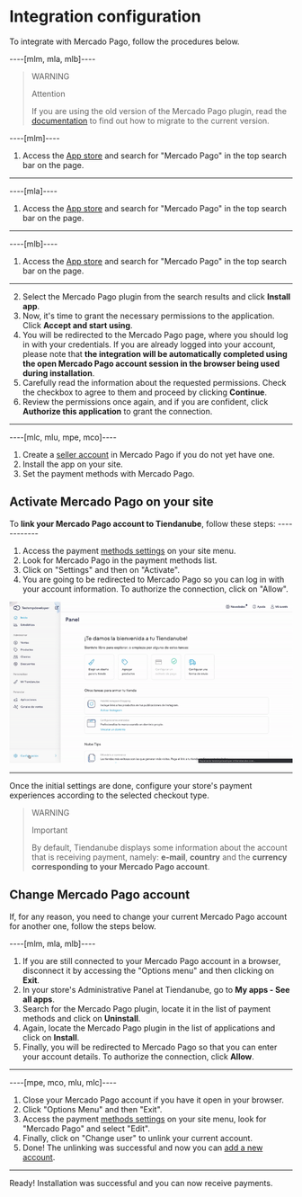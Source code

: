 # Integration configuration
 
To integrate with Mercado Pago, follow the procedures below.

----[mlm, mla, mlb]----
> WARNING
>
> Attention
>
> If you are using the old version of the Mercado Pago plugin, read the [documentation](/developers/en/docs/nuvemshop/how-tos/migration) to find out how to migrate to the current version.

----[mlm]----
1. Access the [App store](https://www.tiendanube.com/mx/tienda-aplicaciones-nube) and search for "Mercado Pago" in the top search bar on the page.

------------
----[mla]----
1. Access the [App store](https://www.tiendanube.com/mx/tienda-aplicaciones-nube) and search for "Mercado Pago" in the top search bar on the page.

------------
----[mlb]----
1. Access the [App store](https://www.nuvemshop.com.br/loja-aplicativos-nuvem) and search for "Mercado Pago" in the top search bar on the page.

------------
2. Select the Mercado Pago plugin from the search results and click **Install app**.
3. Now, it's time to grant the necessary permissions to the application. Click **Accept and start using**.
4. You will be redirected to the Mercado Pago page, where you should log in with your credentials. If you are already logged into your account, please note that **the integration will be automatically completed using the open Mercado Pago account session in the browser being used during installation**.
5. Carefully read the information about the requested permissions. Check the checkbox to agree to them and proceed by clicking **Continue**.
6. Review the permissions once again, and if you are confident, click **Authorize this application** to grant the connection.

------------
----[mlc, mlu, mpe, mco]----
1. Create a [seller account](https://www.mercadopago[FAKER][URL][DOMAIN]/activities) in Mercado Pago if you do not yet have one.
1. Install the app on your site.
1. Set the payment methods with Mercado Pago.

## Activate Mercado Pago on your site

To **link your Mercado Pago account to Tiendanube**, follow these steps: ------------

1. Access the payment [methods settings](https://mitiendanube.com/admin/payments/) on your site menu.
2. Look for Mercado Pago in the payment methods list.
3. Click on "Settings" and then on "Activate".
4. You are going to be redirected to Mercado Pago so you can log in with your account information. To authorize the connection, click on "Allow".

![Payments Connect - Nuvem Shop](/images/nuvemshop/mx_tientanube_connect.gif)

------------

Once the initial settings are done, configure your store's payment experiences according to the selected checkout type.

> WARNING
>
> Important
>
> By default, Tiendanube displays some information about the account that is receiving payment, namely: **e-mail**, **country** and the **currency corresponding to your Mercado Pago account**.

## Change Mercado Pago account

If, for any reason, you need to change your current Mercado Pago account for another one, follow the steps below.

----[mlm, mla, mlb]----
1. If you are still connected to your Mercado Pago account in a browser, disconnect it by accessing the "Options menu" and then clicking on **Exit**.
2. In your store's Administrative Panel at Tiendanube, go to **My apps - See all apps**.
3. Search for the Mercado Pago plugin, locate it in the list of payment methods and click on **Uninstall**.
4. Again, locate the Mercado Pago plugin in the list of applications and click on **Install**.
5. Finally, you will be redirected to Mercado Pago so that you can enter your account details. To authorize the connection, click **Allow**.

------------
----[mpe, mco, mlu, mlc]----
1. Close your Mercado Pago account if you have it open in your browser.
2. Click "Options Menu" and then "Exit".
3. Access the payment [methods settings](https://mitiendanube.com/admin/payments/) on your site menu, look for "Mercado Pago" and select "Edit".
4. Finally, click on "Change user" to unlink your current account.
5. Done! The unlinking was successful and now you can [add a new account](#bookmark_activate_mercado_pago_on_your_site).

------------

Ready! Installation was successful and you can now receive payments.